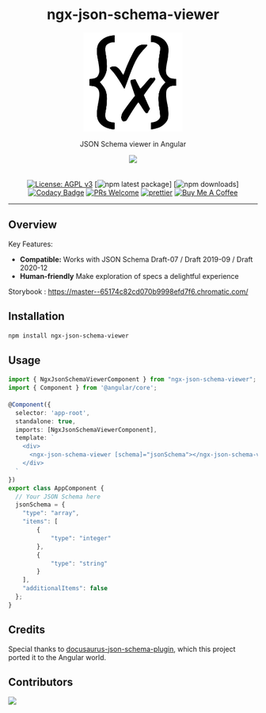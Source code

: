 <h1 align="center">ngx-json-schema-viewer</h1>

<div align="center">
<img width="200" src="https://raw.githubusercontent.com/jy95/ngx-json-schema-viewer/master/logo.svg" />
</div>

<div align="center">

JSON Schema viewer in Angular

<img src="https://img.shields.io/badge/dynamic/json?style=for-the-badge&logo=meta&color=blueviolet&label=Angular&query=peerDependencies%5B%22%40angular%2Fcore%22%5D&url=https%3A%2F%2Fraw.githubusercontent.com%2Fjy95%2Fngx-json-schema-viewer%2Fmaster%2Fprojects%2Fngx-json-schema-viewer%2Fpackage.json" />
<br/><br/>

[![License: AGPL v3](https://img.shields.io/badge/License-AGPL_v3-blue.svg)](https://github.com/jy95/ngx-json-schema-viewer/blob/main/LICENSE) [![npm latest package](https://img.shields.io/npm/v/ngx-json-schema-viewer/latest.svg)] [![npm downloads](https://img.shields.io/npm/dm/ngx-json-schema-viewer.svg)] [![Codacy Badge](https://app.codacy.com/project/badge/Grade/43d9fa27054841f5a884afc88188ef01)](https://app.codacy.com/gh/jy95/ngx-json-schema-viewer/dashboard?utm_source=gh&utm_medium=referral&utm_content=&utm_campaign=Badge_grade) [![PRs Welcome](https://img.shields.io/badge/PRs-welcome-brightgreen.svg)](https://github.com/jy95/ngx-json-schema-viewer/blob/main/CONTRIBUTING.md) [![prettier](https://img.shields.io/badge/code_style-prettier-ff69b4.svg)](https://github.com/prettier/prettier) <a href="https://www.buymeacoffee.com/GPFR" target="_blank"><img src="https://cdn.buymeacoffee.com/buttons/v2/default-yellow.png" height="41" width="174" alt="Buy Me A Coffee" style="height: 41px !important;width: 174px !important;" ></a>
<br />

</div>


---

## Overview

Key Features:

- **Compatible:** Works with JSON Schema Draft-07 / Draft 2019-09 / Draft 2020-12
- **Human-friendly** Make exploration of specs a delightful experience

Storybook : https://master--65174c82cd070b9998efd7f6.chromatic.com/

## Installation

```bash
npm install ngx-json-schema-viewer
```

## Usage

```ts
import { NgxJsonSchemaViewerComponent } from "ngx-json-schema-viewer";
import { Component } from '@angular/core';

@Component({
  selector: 'app-root',
  standalone: true,
  imports: [NgxJsonSchemaViewerComponent],
  template: `
    <div>
      <ngx-json-schema-viewer [schema]="jsonSchema"></ngx-json-schema-viewer>
    </div>
  `
})
export class AppComponent {
  // Your JSON Schema here
  jsonSchema = {
    "type": "array",
    "items": [
        {
            "type": "integer"
        },
        {
            "type": "string"
        }
    ],
    "additionalItems": false
  };
}
```

## Credits

Special thanks to [docusaurus-json-schema-plugin](https://github.com/jy95/docusaurus-json-schema-plugin), which this project ported it to the Angular world.

## Contributors

<a href="https://github.com/jy95/ngx-json-schema-viewer/graphs/contributors">
  <img src="https://contrib.rocks/image?repo=jy95/ngx-json-schema-viewer" />
</a>
